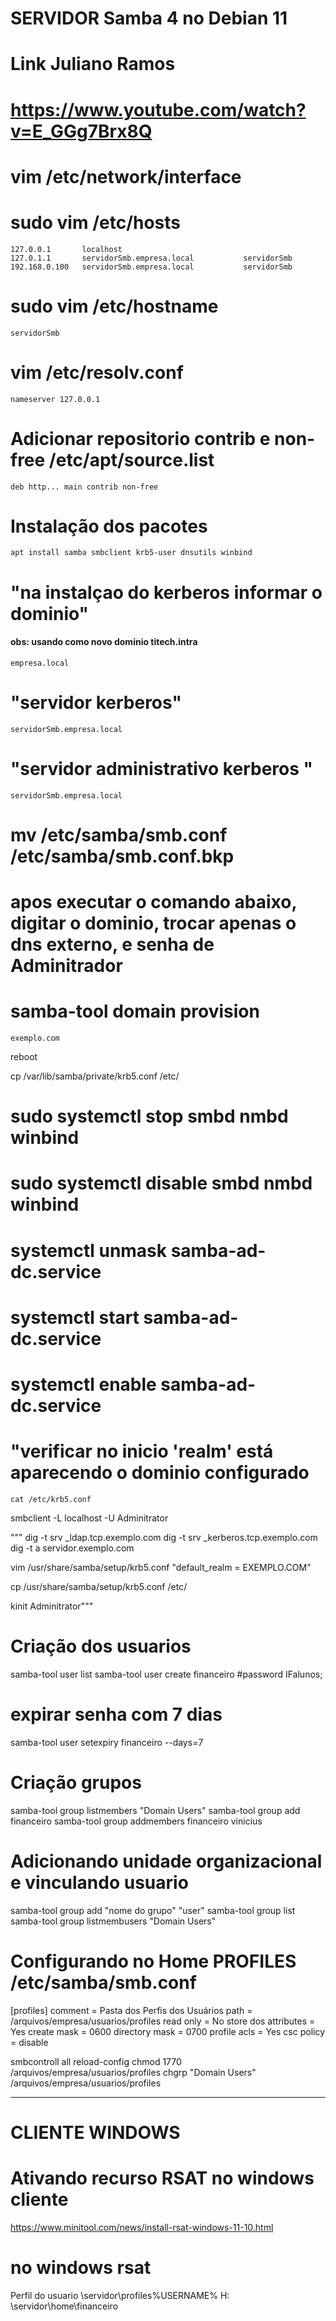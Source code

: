 # SERVIDOR Samba 4 no Debian 11
# Link Juliano Ramos 
# https://www.youtube.com/watch?v=E_GGg7Brx8Q


# vim /etc/network/interface

# sudo vim /etc/hosts

    127.0.0.1       localhost
    127.0.1.1       servidorSmb.empresa.local           servidorSmb
    192.168.0.100   servidorSmb.empresa.local           servidorSmb

# sudo vim /etc/hostname
    servidorSmb

# vim /etc/resolv.conf
    nameserver 127.0.0.1

# Adicionar repositorio contrib e non-free /etc/apt/source.list
    deb http... main contrib non-free

# Instalação dos pacotes 
    apt install samba smbclient krb5-user dnsutils winbind

# "na instalçao do kerberos informar o dominio" 
####    obs: usando como novo dominio titech.intra
    empresa.local
# "servidor kerberos"
    servidorSmb.empresa.local
# "servidor administrativo kerberos "
    servidorSmb.empresa.local

# mv /etc/samba/smb.conf /etc/samba/smb.conf.bkp

# apos executar o comando abaixo, digitar o dominio, trocar apenas o dns externo, e senha de Adminitrador 

# samba-tool domain provision
    exemplo.com

    
reboot

cp /var/lib/samba/private/krb5.conf /etc/


# sudo systemctl stop smbd nmbd winbind
# sudo systemctl disable smbd nmbd winbind

# systemctl unmask samba-ad-dc.service
# systemctl start samba-ad-dc.service
# systemctl enable samba-ad-dc.service


# "verificar no inicio 'realm' está aparecendo o dominio configurado
    cat /etc/krb5.conf

smbclient -L localhost -U Adminitrator

"""
dig -t srv _ldap.tcp.exemplo.com
dig -t srv _kerberos.tcp.exemplo.com
dig -t a servidor.exemplo.com

vim /usr/share/samba/setup/krb5.conf
    "default_realm = EXEMPLO.COM"

cp /usr/share/samba/setup/krb5.conf /etc/

kinit Adminitrator"""


# Criação dos usuarios
samba-tool user list
samba-tool user create financeiro
#password IFalunos;

# expirar senha com 7 dias
samba-tool user setexpiry financeiro --days=7

# Criação grupos
samba-tool group listmembers "Domain Users"
samba-tool group add financeiro
samba-tool group addmembers financeiro vinicius

# Adicionando unidade organizacional e vinculando usuario
samba-tool group add "nome do grupo" "user"
samba-tool group list
samba-tool group listmembusers "Domain Users" 



# Configurando no Home PROFILES /etc/samba/smb.conf
[profiles]
    comment = Pasta dos Perfis dos Usuários
    path = /arquivos/empresa/usuarios/profiles
    read only = No
    store dos attributes = Yes
    create mask = 0600
    directory mask = 0700
    profile acls = Yes
    csc policy = disable

smbcontroll all reload-config
chmod 1770 /arquivos/empresa/usuarios/profiles
chgrp "Domain Users" /arquivos/empresa/usuarios/profiles


___________________________________________________________________________________
# CLIENTE WINDOWS
# Ativando recurso RSAT no windows cliente
https://www.minitool.com/news/install-rsat-windows-11-10.html

# no windows rsat
Perfil do usuario
\\servidor\profiles\%USERNAME%
H: \\servidor\home\financeiro